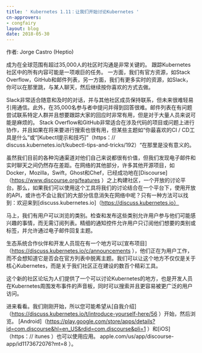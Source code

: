 ```yaml
---
title: ' Kubernetes 1.11：让我们开始讨论Kubernetes '
cn-approvers:
- congfairy
layout: blog
date: 2018-05-30
---
```


<!--   

Author: Jorge Castro (Heptio)

-->

作者: Jorge Castro (Heptio)

<!-- 

Communication is key when it comes to engaging a community of over 35,000 people in a global and remote environment. Keeping track of everything in the Kubernetes community can be an overwhelming task. On one hand we have our official resources, like Stack Overflow, GitHub, and the mailing lists, and on the other we have more ephemeral resources like Slack, where you can hop in, chat with someone, and then go on your merry way. 

-->

成为在全球范围有超过35,000人的社区时沟通是非常关键的。 跟踪Kubernetes社区中的所有内容可能是一项艰巨的任务。 一方面，我们有官方资源，如Stack Overflow，GitHub和邮件列表，另一方面，我们有更多实时的资源，如Slack，你可以在那里跳，与某人聊天，然后继续按你喜欢的方式去做。

<!--

Slack is great for casual and timely conversations and keeping up with other community members, but communication can't be easily referenced in the future. Plus it can be hard to raise your hand in a room filled with 35,000 participants and find a voice. Mailing lists are useful when trying to reach a specific group of people with a particular ask and want to keep track of responses on the thread, but can be daunting with a large amount of people. Stack Overflow and GitHub are ideal for collaborating on projects or questions that involve code and need to be searchable in the future, but certain topics like "What's your favorite CI/CD tool" or "Kubectl tips and tricks" are offtopic there.

While our current assortment of communication channels are valuable in their own rights, we found that there was still a gap between email and real time chat. Across the rest of the web, many other open source projects like Docker, Mozilla, Swift, Ghost, and Chef have had success building communities on top of Discourse, an open source discussion platform. So what if we could use this tool to bring our discussions together under a modern roof, with an open API, and perhaps not let so much of our information fade into the ether? There's only one way to find out: Welcome to discuss.kubernetes.io

-->

Slack非常适合随意和及时的对话，并与其他社区成员保持联系，但未来很难轻易引用通信。此外，在35,000名参与者中提问并得到回答很难。邮件列表在有问题尝试联系特定人群并且想要跟踪大家的回应时非常有用，但是对于大量人员来说可能是麻烦的。 Stack Overflow和GitHub非常适合在涉及代码的项目或问题上进行协作，并且如果在将来要进行搜索也很有用，但某些主题如“你最喜欢的CI / CD工具是什么”或“[Kubectl提示和技巧]”（https：// discuss.kubernetes.io/t/kubectl-tips-and-tricks/192）“在那里是没有意义的。

虽然我们目前的各种沟通渠道对他们自己来说都很有价值，但我们发现电子邮件和实时聊天之间仍然存在差距。在网络的其他部分，许多其他开源项目，如Docker，Mozilla，Swift，Ghost和Chef，已经成功地在[Discourse]（https://www.discourse.org/features ）之上构建社区，一个开放的讨论平台。那么，如果我们可以使用这个工具将我们的讨论结合在一个平台下，使用开放的API，或许也不会让我们的大部分信息消失在网络中呢？只有一种方法可以找到：欢迎来到[discuss.kubernetes.io]（https://discuss.kubernetes.io）



<!--

Right off the bat we have categories that users can browse. Checking and posting in these categories allow users to participate in things they might be interested in without having to commit to subscribing to a list. Granular notification controls allow the users to subscribe to just the category or tag they want, and allow for responding to topics via email. 

Ecosystem partners and developers now have a place where they can announce projects that they're working on to users without wondering if it would be offtopic on an official list. We can make this place be not just about core Kubernetes, but about the hundreds of wonderful tools our community is building. 

This new community forum gives people a place to go where they can discuss Kubernetes, and a sounding board for developers to make announcements of things happening around Kubernetes, all while being searchable and easily accessible to a wider audience. 

Hop in and take a look. We're just getting started, so you might want to begin by introducing yourself and then browsing around. Apps are also available for Android and iOS.  

-->


马上，我们有用户可以浏览的类别。检查和发布这些类别允许用户参与他们可能感兴趣的事情，而无需订阅列表。精细的通知控件允许用户只订阅他们想要的类别或标签，并允许通过电子邮件回复主题。

生态系统合作伙伴和开发人员现在有一个地方可以[宣布项目]（https://discuss.kubernetes.io/c/announcements ），他们正在为用户工作，而不会想知道它是否会在官方列表中脱离主题。我们可以让这个地方不仅仅是关于核心Kubernetes，而是关于我们社区正在建设的数百个精彩工具。

这个新的社区论坛为人们提供了一个可以讨论Kubernetes的地方，也是开发人员在Kubernetes周围发布事件的声音板，同时可以搜索并且更容易被更广泛的用户访问。

进来看看。我们刚刚开始，所以您可能希望从[自我介绍]（https://discuss.kubernetes.io/t/introduce-yourself-here/56 ）开始，然后浏览。 [Android]（https://play.google.com/store/apps/details?id=com.discourse&hl=en_US&rdid=com.discourse&pli=1 ）和[iOS]（https：// itunes ）也可以使用应用。 apple.com/us/app/discourse-app/id1173672076?mt=8 ）。

